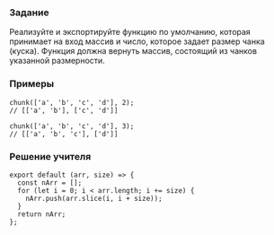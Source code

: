 ### Задание

Реализуйте и экспортируйте функцию по умолчанию, которая принимает на вход массив и число, которое задает размер чанка (куска). Функция должна вернуть массив, состоящий из чанков указанной размерности.

### Примеры

```
chunk(['a', 'b', 'c', 'd'], 2);
// [['a', 'b'], ['c', 'd']]
 
chunk(['a', 'b', 'c', 'd'], 3);
// [['a', 'b', 'c'], ['d']]
```

### Решение учителя

```
export default (arr, size) => {
  const nArr = [];
  for (let i = 0; i < arr.length; i += size) {
    nArr.push(arr.slice(i, i + size));
  }
  return nArr;
};
```
